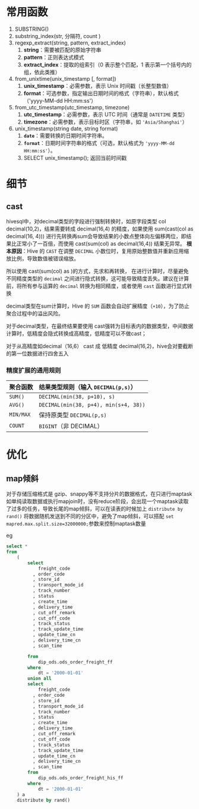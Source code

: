 # 常用函数

1. SUBSTRING()
2. substring_index(str, 分隔符, count )
3. regexp_extract(string, pattern, extract_index)
   1. **string**：需要被匹配的原始字符串
   2. **pattern**：正则表达式模式
   3. **extract_index**：提取的组索引（0 表示整个匹配，1 表示第一个括号内的组，依此类推）
4. from_unixtime(unix_timestamp [, format])
   1. **unix_timestamp**：必需参数，表示 Unix 时间戳（长整型数值）
   2. **format**：可选参数，指定输出日期时间的格式（字符串），默认格式（'yyyy-MM-dd HH:mm:ss'）
5. from_utc_timestamp(utc_timestamp, timezone)
   1. **utc_timestamp**：必需参数，表示 UTC 时间（通常是 `DATETIME` 类型）
   2. **timezone**：必需参数，表示目标时区（字符串，如 `'Asia/Shanghai'`）
6. unix_timestamp(string date, string format)
   1. **`date`**：需要转换的日期时间字符串。
   2. **`format`**：日期时间字符串的格式（可选，默认格式为 `'yyyy-MM-dd HH:mm:ss'`）。
   3. SELECT unix_timestamp();  返回当前时间戳







# 细节



## cast

hivesql中，对decimal类型的字段进行强制转换时，如原字段类型 col decimal(10,2)，结果需要转成 decimal(16,4) 的精度，如果使用  sum(cast(col as decimal(16, 4))) 进行先转换再sum会导致结果的小数点整体向左偏移两位，即结果比正常小了一百倍，而使用 cast(sum(col) as decimal(16,4)) 结果无异常。
**根本原因**：Hive 的 `CAST` 在调整 `DECIMAL` 小数位时，复用原始整数值并重新应用缩放比例，导致数值被错误缩放。

所以使用 cast(sum(col) as )的方式，先求和再转换，
在进行计算时，尽量避免不同精度类型的 `decimal` 之间进行隐式转换，这可能导致精度丢失。建议在计算前，将所有参与运算的 `decimal` 转换为相同精度，或者使用 `cast` 函数进行显式转换

decimal类型在sum计算时，Hive 的 `SUM` 函数会自动扩展精度（`+10`），为了防止聚合过程中的溢出风险。

对于decimal类型，在最终结果要使用 cast强转为目标表内的数据类型，中间数据计算时，低精度会隐式转换成高精度，低精度可以不做cast；

对于从高精度如decimal（16,6） cast 成 低精度 decimal(16,2)，hive会对要截断的第一位数据进行四舍五入

### **精度扩展的通用规则**

| 聚合函数  | 结果类型规则（输入 `DECIMAL(p,s)`）   |
| :-------- | :------------------------------------ |
| `SUM()`   | `DECIMAL(min(38, p+10), s)`           |
| `AVG()`   | `DECIMAL(min(38, p+4), min(s+4, 38))` |
| `MIN/MAX` | 保持原类型 `DECIMAL(p,s)`             |
| `COUNT`   | `BIGINT`（非 DECIMAL）                |





# 优化



## map倾斜

对于存储压缩格式是 gzip、snappy等不支持分片的数据格式，在只进行maptask 如单纯读取数据或执行mapjoin时，没有reduce阶段，会出现一个maptask读取了过多的任务，导致长尾的map倾斜，可以在读表的时候加上 `distribute by rand()` 将数据随机发送到不同的分区中，避免了map倾斜，可以搭配 `set mapred.max.split.size=32000000;`参数来控制maptask数量

eg

```sql
select *
from
    (
        select
            freight_code
          , order_code
          , store_id
          , transport_mode_id
          , track_number
          , status
          , create_time
          , delivery_time
          , cut_off_remark
          , cut_off_code
          , track_status
          , track_update_time
          , update_time_cn
          , delivery_time_cn
          , scan_time

        from
            dip_ods.ods_order_freight_ff
        where
            dt = '2000-01-01'
        union all
        select
            freight_code
          , order_code
          , store_id
          , transport_mode_id
          , track_number
          , status
          , create_time
          , delivery_time
          , cut_off_remark
          , cut_off_code
          , track_status
          , track_update_time
          , update_time_cn
          , delivery_time_cn
          , scan_time
        from
            dip_ods.ods_order_freight_his_ff
        where
            dt = '2000-01-01'
    ) a
    distribute by rand()
```


